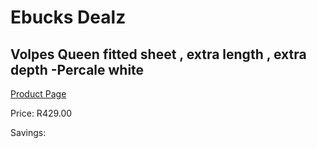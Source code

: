
# Ebucks Dealz
## Volpes Queen fitted sheet , extra length , extra depth -Percale white
[Product Page](https://www.ebucks.com/web/shop/productSelected.do?prodId=1068338737&catId=704984344)

Price: R429.00

Savings: 


	